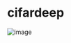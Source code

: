 # cifardeep
![image](https://github.com/kugesan2000/cifardeep/assets/129170533/00d4eca1-f68b-4988-93a2-af278f137181)

